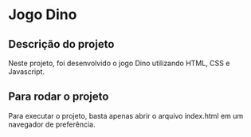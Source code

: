 # Jogo Dino

## Descrição do projeto

Neste projeto, foi desenvolvido o jogo Dino utilizando HTML, CSS e Javascript.

## Para rodar o projeto

Para executar o projeto, basta apenas abrir o arquivo index.html em um navegador de preferência.